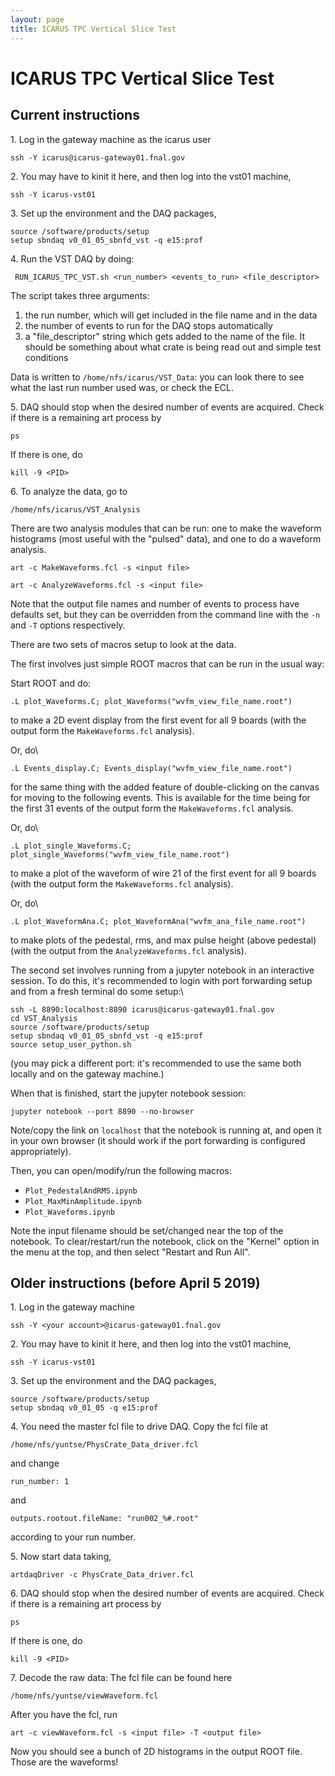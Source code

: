 ```yaml
---
layout: page
title: ICARUS TPC Vertical Slice Test
---
```




ICARUS TPC Vertical Slice Test
================================================================================



Current instructions
------------------------------------------------------------

1\. Log in the gateway machine as the icarus user

    ssh -Y icarus@icarus-gateway01.fnal.gov

2\. You may have to kinit it here, and then log into the vst01 machine,

    ssh -Y icarus-vst01

3\. Set up the environment and the DAQ packages,

    source /software/products/setup
    setup sbndaq v0_01_05_sbnfd_vst -q e15:prof

4\. Run the VST DAQ by doing:

     RUN_ICARUS_TPC_VST.sh <run_number> <events_to_run> <file_descriptor> 

The script takes three arguments:

1.  the run number, which will get included in the file name and in the
    data
2.  the number of events to run for the DAQ stops automatically
3.  a \"file_descriptor\" string which gets added to the name of the
    file. It should be something about what crate is being read out and
    simple test conditions

Data is written to `/home/nfs/icarus/VST_Data`: you can look there to
see what the last run number used was, or check the ECL.

5\. DAQ should stop when the desired number of events are acquired.
Check if there is a remaining art process by

    ps

If there is one, do

    kill -9 <PID>

6\. To analyze the data, go to

    /home/nfs/icarus/VST_Analysis

There are two analysis modules that can be run: one to make the waveform
histograms (most useful with the \"pulsed\" data), and one to do a
waveform analysis.

    art -c MakeWaveforms.fcl -s <input file> 

    art -c AnalyzeWaveforms.fcl -s <input file> 

Note that the output file names and number of events to process have
defaults set, but they can be overridden from the command line with the
`-n` and `-T` options respectively.

There are two sets of macros setup to look at the data.

The first involves just simple ROOT macros that can be run in the usual
way:

Start ROOT and do:

    .L plot_Waveforms.C; plot_Waveforms("wvfm_view_file_name.root")

to make a 2D event display from the first event for all 9 boards (with
the output form the `MakeWaveforms.fcl` analysis).

Or, do\

    .L Events_display.C; Events_display("wvfm_view_file_name.root")

for the same thing with the added feature of double-clicking on the
canvas for moving to the following events. This is available for the
time being for the first 31 events of the output form the
`MakeWaveforms.fcl` analysis.

Or, do\

    .L plot_single_Waveforms.C; plot_single_Waveforms("wvfm_view_file_name.root")

to make a plot of the waveform of wire 21 of the first event for all 9
boards (with the output form the `MakeWaveforms.fcl` analysis).

Or, do\

    .L plot_WaveformAna.C; plot_WaveformAna("wvfm_ana_file_name.root")

to make plots of the pedestal, rms, and max pulse height (above
pedestal) (with the output from the `AnalyzeWaveforms.fcl` analysis).

The second set involves running from a jupyter notebook in an
interactive session. To do this, it\'s recommended to login with port
forwarding setup and from a fresh terminal do some setup:\

    ssh -L 8890:localhost:8890 icarus@icarus-gateway01.fnal.gov
    cd VST_Analysis
    source /software/products/setup
    setup sbndaq v0_01_05_sbnfd_vst -q e15:prof
    source setup_user_python.sh

(you may pick a different port: it\'s recommended to use the same both
locally and on the gateway machine.)

When that is finished, start the jupyter notebook session:

    jupyter notebook --port 8890 --no-browser

Note/copy the link on `localhost` that the notebook is running at, and
open it in your own browser (it should work if the port forwarding is
configured appropriately).

Then, you can open/modify/run the following macros:

-   `Plot_PedestalAndRMS.ipynb`
-   `Plot_MaxMinAmplitude.ipynb`
-   `Plot_Waveforms.ipynb`

Note the input filename should be set/changed near the top of the
notebook. To clear/restart/run the notebook, click on the \"Kernel\"
option in the menu at the top, and then select \"Restart and Run All\".



Older instructions (before April 5 2019)
--------------------------------------------------------------------------------------------------

1\. Log in the gateway machine

    ssh -Y <your account>@icarus-gateway01.fnal.gov

2\. You may have to kinit it here, and then log into the vst01 machine,

    ssh -Y icarus-vst01

3\. Set up the environment and the DAQ packages,

    source /software/products/setup
    setup sbndaq v0_01_05 -q e15:prof

4\. You need the master fcl file to drive DAQ. Copy the fcl file at

    /home/nfs/yuntse/PhysCrate_Data_driver.fcl

and change

    run_number: 1

and

    outputs.rootout.fileName: "run002_%#.root"

according to your run number.

5\. Now start data taking,

    artdaqDriver -c PhysCrate_Data_driver.fcl

6\. DAQ should stop when the desired number of events are acquired.
Check if there is a remaining art process by

    ps

If there is one, do

    kill -9 <PID>

7\. Decode the raw data: The fcl file can be found here

    /home/nfs/yuntse/viewWaveform.fcl

After you have the fcl, run

    art -c viewWaveform.fcl -s <input file> -T <output file>

Now you should see a bunch of 2D histograms in the output ROOT file.
Those are the waveforms!
